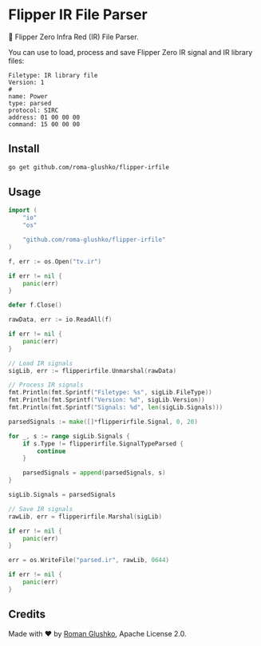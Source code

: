 # Flipper IR File Parser

🐬 Flipper Zero Infra Red (IR) File Parser. 

You can use to load, process and save Flipper Zero IR signal and IR library files:

```text
Filetype: IR library file
Version: 1
#
name: Power
type: parsed
protocol: SIRC
address: 01 00 00 00
command: 15 00 00 00
```

## Install

```sh
go get github.com/roma-glushko/flipper-irfile
```

## Usage

```go
import (
    "io"
    "os"

    "github.com/roma-glushko/flipper-irfile"
)

f, err := os.Open("tv.ir")

if err != nil {
    panic(err)
}

defer f.Close()

rawData, err := io.ReadAll(f)

if err != nil {
    panic(err)
}

// Load IR signals
sigLib, err := flipperirfile.Unmarshal(rawData)

// Process IR signals
fmt.Println(fmt.Sprintf("Filetype: %s", sigLib.FileType))
fmt.Println(fmt.Sprintf("Version: %d", sigLib.Version))
fmt.Println(fmt.Sprintf("Signals: %d", len(sigLib.Signals)))

parsedSignals := make([]*flipperirfile.Signal, 0, 20)

for _, s := range sigLib.Signals {
	if s.Type != flipperirfile.SignalTypeParsed {
        continue
	}

    parsedSignals = append(parsedSignals, s)
}

sigLib.Signals = parsedSignals

// Save IR signals
rawLib, err = flipperirfile.Marshal(sigLib)

if err != nil {
    panic(err)
}

err = os.WriteFile("parsed.ir", rawLib, 0644)

if err != nil {
    panic(err)
}
```

## Credits

Made with ❤️ by [Roman Glushko](https://github.com/roma-glushko), Apache License 2.0.
